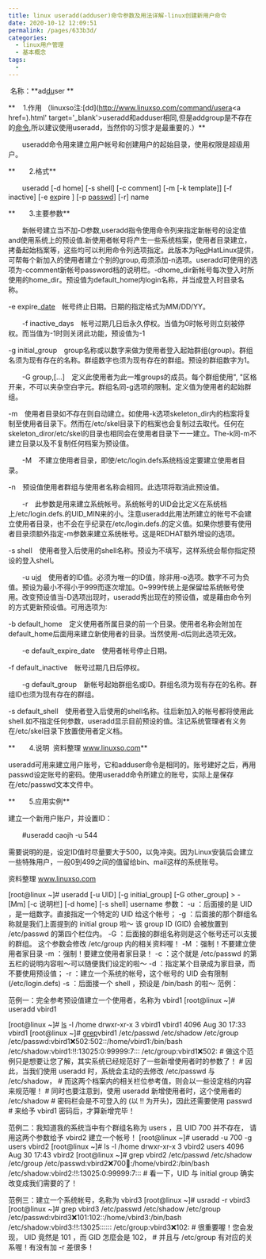 ```yaml
---
title: linux useradd(adduser)命令参数及用法详解-linux创建新用户命令
date: 2020-10-12 12:09:51
permalink: /pages/633b3d/
categories:
  - linux用户管理
  - 基本概念
tags:
  - 
---
```

<!--
 * @Author: 中箭的吴起
 * @Date: 2020-07-17 08:19:28
 * @LastEditTime: 2020-07-17 08:19:39
 * @LastEditors: 中箭的吴起
 * @Description: 
 * @FilePath: \科技文章c:\Users\admin\OneDrive\studybook\linux\linux用户管理\基本概念\linux useradd(adduser)命令参数及用法详解-linux创建新用户命令.md
 * @日行一善，每日一码
--> 
 名称：**ad[du](http://www.linuxso.com/command/du.html)ser **

**    1.作用 （linuxso注:[dd](http://www.linuxso.com/command/usera<a href=).html' target='\_blank'>useradd和adduser相同,但是addgroup是不存在的[命令](http://www.linuxso.com/command/),所以建议使用useradd，当然你的习惯才是最重要的.）**

　　useradd命令用来建立用户帐号和创建用户的起始目录，使用权限是超级用户。

**　　2.格式**

　　useradd \[\-d home\] \[\-s shell\] \[\-c comment\] \[\-m \[\-k template\]\] \[\-f inactive\] \[\-e [ex](http://www.linuxso.com/command/ex.html )pire \] \[\-p [passwd](http://www.linuxso.com/command/passwd.html )\] \[\-r\] name

**　　3.主要参数**

　　新帐号建立当不加\-D参数,useradd指令使用命令列来指定新帐号的设定值and使用系统上的预设值.新使用者帐号将产生一些系统档案，使用者目录建立，拷备起始档案等，这些均可以利用命令列选项指定。此版本为R[ed](http://www.linuxso.com/command/ed.html )HatLinux提供，可帮每个新加入的使用者建立个别的group,毋须添加\-n选项。useradd可使用的选项为\-ccomment新帐号password档的说明栏。\-dhome\_dir新帐号每次登入时所使用的home\_dir。预设值为default\_home内login名称，并当成登入时目录名称。

\-e expire\_[date](http://www.linuxso.com/command/date.html)　帐号终止日期。日期的指定格式为MM/DD/YY。

　　\-f inactive\_days　帐号过期几日后永久停权。当值为0时帐号则立刻被停权。而当值为\-1时则关闭此功能，预设值为\-1

\-g initial\_group　group名称或以数字来做为使用者登入起始群组(group)。群组名须为现有存在的名称。群组数字也须为现有存在的群组。预设的群组数字为1。

　　\-G group,\[...\]　定义此使用者为此一堆groups的成员。每个群组使用", "区格开来，不可以夹杂空白字元。群组名同\-g选项的限制。定义值为使用者的起始群组。

\-m　使用者目录如不存在则自动建立。如使用\-k选项skeleton\_dir内的档案将复制至使用者目录下。然而在/etc/skel目录下的档案也会复制过去取代。任何在skeleton\_diror/etc/skel的目录也相同会在使用者目录下一一建立。The\-k同\-m不建立目录以及不复制任何档案为预设值。

　　\-M　不建立使用者目录，即使/etc/login.defs系统档设定要建立使用者目录。

\-n　预设值使用者群组与使用者名称会相同。此选项将取消此预设值。

　　\-r　此参数是用来建立系统帐号。系统帐号的UID会比定义在系统档上/etc/login.defs.的UID\_MIN来的小。注意useradd此用法所建立的帐号不会建立使用者目录，也不会在乎纪录在/etc/login.defs.的定义值。如果你想要有使用者目录须额外指定\-m参数来建立系统帐号。这是REDHAT额外增设的选项。

\-s shell　使用者登入后使用的shell名称。预设为不填写，这样系统会帮你指定预设的登入shell。

　　\-u u[id](http://www.linuxso.com/command/id.html )　使用者的ID值。必须为唯一的ID值，除非用\-o选项。数字不可为负值。预设为最小不得小于999而逐次增加。0~999传统上是保留给系统帐号使用。改变预设值当\-D选项出现时，useradd秀出现在的预设值，或是藉由命令列的方式更新预设值。可用选项为∶

\-b default\_home　定义使用者所属目录的前一个目录。使用者名称会附加在default\_home后面用来建立新使用者的目录。当然使用\-d后则此选项无效。

　　\-e default\_expire\_date　使用者帐号停止日期。

\-f default\_inactive　帐号过期几日后停权。

　　\-g default\_group　新帐号起始群组名或ID。群组名须为现有存在的名称。群组ID也须为现有存在的群组。

\-s default\_shell　使用者登入后使用的shell名称。往后新加入的帐号都将使用此shell.如不指定任何参数，useradd显示目前预设的值。注记系统管理者有义务在/etc/skel目录下放置使用者定义档。

**　　4.说明  资料整理 www.linuxso.com**

useradd可用来建立用户账号，它和adduser命令是相同的。账号建好之后，再用passwd设定账号的密码。使用useradd命令所建立的账号，实际上是保存在/etc/passwd文本文件中。

**　　5.应用实例**

建立一个新用户账户，并设置ID：

　　#useradd caojh \-u 544

需要说明的是，设定ID值时尽量要大于500，以免冲突。因为Linux安装后会建立一些特殊用户，一般0到499之间的值留给bin、mail这样的系统账号。

资料整理 www.linuxso.com

\[root@linux ~\]# useradd \[\-u UID\] \[\-g initial\_group\] \[\-G other\_group\]
\> \-\[Mm\] \[\-c 说明栏\] \[\-d home\] \[\-s shell\] username
参数：
\-u ：后面接的是 UID ，是一组数字。直接指定一个特定的 UID 给这个帐号；
\-g ：后面接的那个群组名称就是我们上面提到的 initial group 啦～
该 group ID (GID) 会被放置到 /etc/passwd 的第四个栏位内。
\-G ：后面接的群组名称则是这个帐号还可以支援的群组。
这个参数会修改 /etc/group 内的相关资料喔！
\-M ：强制！不要建立使用者家目录
\-m ：强制！要建立使用者家目录！
\-c ：这个就是 /etc/passwd 的第五栏的说明内容啦～可以随便我们设定的啦～
\-d ：指定某个目录成为家目录，而不要使用预设值；
\-r ：建立一个系统的帐号，这个帐号的 UID 会有限制 (/etc/login.defs)
\-s ：后面接一个 shell ，预设是 /bin/bash 的啦～
范例：

范例一：完全参考预设值建立一个使用者，名称为 vbird1
\[root@linux ~\]# useradd vbird1


\[root@linux ~\]# [ls](http://www.linuxso.com/command/ls.html) \-l /home
drwxr\-xr\-x 3 vbird1 vbird1 4096 Aug 30 17:33 vbird1
\[root@linux ~\]# [grep](http://www.linuxso.com/command/grep.html)vbird1 /etc/passwd /etc/shadow /etc/group
/etc/passwd:vbird1:x:502:502::/home/vbird1:/bin/bash
/etc/shadow:vbird1:!!:13025:0:99999:7:::
/etc/group:vbird1:x:502:
\# 做这个范例只是想要让您了解，其实系统已经规范好了一些新增使用者时的参数了！
\# 因此，当我们使用 useradd 时，系统会主动的去修改 /etc/passwd 与 /etc/shadow，
\# 而这两个档案内的相关栏位参考值，则会以一些设定档的内容来规范喔！
\# 同时也要注意到，使用 useradd 新增使用者时，这个使用者的 /etc/shadow
\# 密码栏会是不可登入的 (以 !! 为开头)，因此还需要使用 passwd
\# 来给予 vbird1 密码后，才算新增完毕！

范例二：我知道我的系统当中有个群组名称为 users ，且 UID 700 并不存在，
请用这两个参数给予 vbird2 建立一个帐号！
\[root@linux ~\]# useradd \-u 700 \-g users vbird2
\[root@linux ~\]# ls \-l /home
drwxr\-xr\-x 3 vbird2 users 4096 Aug 30 17:43 vbird2
\[root@linux ~\]# grep vbird2 /etc/passwd /etc/shadow /etc/group
/etc/passwd:vbird2:x:700:100::/home/vbird2:/bin/bash
/etc/shadow:vbird2:!!:13025:0:99999:7:::
\# 看一下，UID 与 initial group 确实改变成我们需要的了！

范例三：建立一个系统帐号，名称为 vbird3
\[root@linux ~\]# usradd \-r vbird3
\[root@linux ~\]# grep vbird3 /etc/passwd /etc/shadow /etc/group
/etc/passwd:vbird3:x:101:102::/home/vbird3:/bin/bash
/etc/shadow:vbird3:!!:13025::::::
/etc/group:vbird3:x:102:
\# 很重要喔！您会发现， UID 竟然是 101 ，而 GID 怎麼会是 102，
\# 并且与 /etc/group 有对应的关系喔！有没有加 \-r 差很多！
